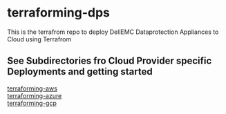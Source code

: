 # terraforming-dps

This is the terrafrom repo to deploy DellEMC Dataprotection Appliances to Cloud using Terrafrom

See Subdirectories fro Cloud Provider specific Deployments and getting started  
---
[terraforming-aws](./terraforming-aws/README.md)  
[terraforming-azure](./terraforming-azure/README.md)  
[terraforming-gcp](./terraforming-gcp/README.md)

